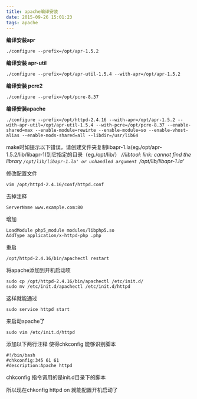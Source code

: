 ```yaml
---
title: apache编译安装
date: 2015-09-26 15:01:23
tags: apache
---
```

**编译安装apr**

    ./configure --prefix=/opt/apr-1.5.2

**编译安装 apr-util**

    ./configure --prefix=/opt/apr-util-1.5.4 --with-apr=/opt/apr-1.5.2

**编译安装 pcre2**

    ./configure --prefix=/opt/pcre-8.37

**编译安装apache**

    ./configure --prefix=/opt/httpd-2.4.16 --with-apr=/opt/apr-1.5.2 --with-apr-util=/opt/apr-util-1.5.4 --with-pcre=/opt/pcre-8.37 --enable-shared=max --enable-module=rewirte --enable-module=so --enable-vhost-alias --enable-mods-shared=all --libdir=/usr/lib64

make时如提示以下错误，请创建文件夹复制libapr-1.la(eg./opt/apr-1.5.2/lib/libapr-1)到它指定的目录（eg./opt/lib/）
*//libtool: link: cannot find the library `/opt/lib/libapr-1.la' or unhandled argument `/opt/lib/libapr-1.la'*

修改配置文件

    vim /opt/httpd-2.4.16/conf/httpd.conf

去掉注释

    ServerName www.example.com:80

增加

    LoadModule php5_module modules/libphp5.so
    AddType application/x-httpd-php .php

重启

    /opt/httpd-2.4.16/bin/apachectl restart


将apache添加到开机启动项

    sudo cp /opt/httpd-2.4.16/bin/apachectl /etc/init.d/
    sudo mv /etc/init.d/apachectl /etc/init.d/httpd

这样就能通过

    sudo service httpd start

来启动apache了

	sudo vim /etc/init.d/httpd
添加以下两行注释 使得chkconfig 能够识别脚本

    #!/bin/bash
    #chkconfig:345 61 61
    #description:Apache httpd

chkconfig 指令调用的是init.d目录下的脚本

所以现在chkonfig httpd on 就能配置开机启动了
